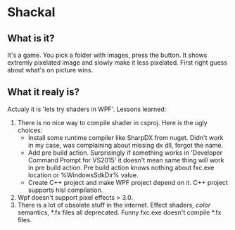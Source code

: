 # Shackal

## What is it?
It's a game. You pick a folder with images, press the button. It shows extremly pixelated image and slowly make it less pixelated. First right guess about what's on picture wins.

## What it realy is?
Actualy it is 'lets try shaders in WPF'.
Lessons learned:

1. There is no nice way to compile shader in csproj. Here is the ugly choices:
   - Install some runtime compiler like SharpDX from nuget. Didn't work in my case, was complaining about missing dx dll, forgot the name.
   - Add pre build action. Surprisingly if something works in 'Developer Command Prompt for VS2015' it doesn't mean same thing will work in pre build action. Pre build action knows nothing about fxc.exe location or %WindowsSdkDir% value.
   - Create C++ project and make WPF project depend on it. C++ project supports hlsl compilation.
2. Wpf doesn't support pixel effects > 3.0.
3. There is a lot of obsolete stuff in the internet. Effect shaders, *color* semantics, *.fx files all deprecated. Funny fxc.exe doesn't compile *.fx files.
